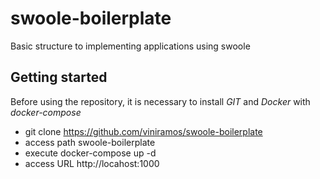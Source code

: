 # swoole-boilerplate
 Basic structure to implementing applications using swoole
 
 ## Getting started
 
Before using the repository, it is necessary to install *GIT* and *Docker* with *docker-compose*
 
 * git clone https://github.com/viniramos/swoole-boilerplate
 * access path swoole-boilerplate
 * execute docker-compose up -d
 * access URL http://locahost:1000
 
